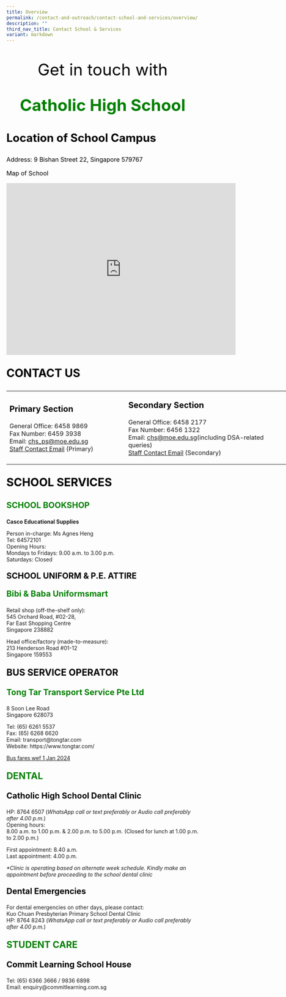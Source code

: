 ```yaml
---
title: Overview
permalink: /contact-and-outreach/contact-school-and-services/overview/
description: ""
third_nav_title: Contact School & Services
variant: markdown
---
```

<p style="text-align: center; color: black; font-size: 32pt;">Get in touch with</p>
<p style="text-align: center; font-size: 32pt;"><strong><span style="color: green;">Catholic High School</span></strong></p>
<p style="text-align:left; color: black; font-size: 22pt;"><strong>Location of School Campus</strong></p>
<p style="text-align:left; color: black; font-size: 12pt;">Address: 9 Bishan Street 22, Singapore 579767</p>
<p style="text-align:left; color: black; font-size: 12pt;">Map of School</p>

<iframe loading="lazy" allowfullscreen="" style="border:0;" height="450" width="600" src="https://www.google.com/maps/embed?pb=!1m18!1m12!1m3!1d3988.703290856297!2d103.84254847671096!3d1.3546102615568985!2m3!1f0!2f0!3f0!3m2!1i1024!2i768!4f13.1!3m3!1m2!1s0x31da171801ceddc1%3A0xd0094c72de6e6469!2sCatholic%20High%20School!5e0!3m2!1sen!2ssg!4v1724210427821!5m2!1sen!2ssg"></iframe>

<p style="text-align:left; color: black; font-size: 22pt;"><strong>CONTACT US</strong></p>
<table style="width: 735px;">
<tbody>
<tr>
<td style="width: 301.031px;">
<p style="text-align:left; color: black; font-size: 16pt;"><strong>Primary Section</strong></p>
<p>General Office: 6458 9869<br>Fax Number: 6459 3938<br>Email:&nbsp;<a href="mailto:chs_ps@moe.edu.sg">chs_ps@moe.edu.sg</a><br><a href="https://www.catholichigh.moe.edu.sg/primary/staff-contact/">Staff Contact Email</a> (Primary)&nbsp;</p>
</td>
<td style="width: 417.969px;">
<p style="text-align:left; color: black; font-size: 16pt;"><strong>Secondary&nbsp;Section</strong></p>
<p>General Office: 6458 2177<br>Fax Number: 6456 1322<br>
Email:&nbsp;<a href="mailto:chs@moe.edu.sg">chs@moe.edu.sg</a>(including DSA-related queries)<br>
<a href="https://www.catholichigh.moe.edu.sg/secondary/staff-contact/">Staff Contact Email</a> (Secondary)&nbsp;</p>
</td>
</tr>
</tbody>
</table>
<p style="text-align:left; color: black; font-size: 22pt;"><strong>SCHOOL SERVICES</strong></p>
<p style="text-align:left; font-size: 16pt;"><strong><span style="color: green;">SCHOOL BOOKSHOP</span></strong></p>
<p><strong>Casco Educational Supplies</strong></p>
<p>Person in-charge: Ms Agnes Heng<br>Tel: 64572101<br>Opening Hours:<br>Mondays to Fridays: 9.00 a.m. to 3.00 p.m.<br>Saturdays: Closed</p>
<p style="text-align:left; color: black; font-size: 16pt;"><strong>SCHOOL UNIFORM &amp; P.E. ATTIRE</strong></p>
<p style="text-align:left; color: black; font-size: 16pt;"><strong><span style="color: green;">Bibi &amp; Baba Uniformsmart</span></strong></p>
<p>Retail shop (off-the-shelf only):<br>545 Orchard Road, #02-28,<br>Far East Shopping Centre<br>Singapore 238882</p>
<p>Head office/factory (made-to-measure):<br>213 Henderson Road #01-12<br>Singapore 159553</p>
<p style="text-align:left; color: black; font-size: 18pt;"><strong>BUS SERVICE OPERATOR</strong></p>
<p style="text-align:left; color: black; font-size: 16pt;"><strong><span style="color: green;">Tong Tar Transport Service Pte Ltd</span></strong></p>
<p>8 Soon Lee Road<br>Singapore 628073</p>
<p>Tel: (65) 6261 5537<br>Fax: (65) 6268 6620<br>Email: transport@tongtar.com<br>Website: https://www.tongtar.com/</p>
<p><a href="https://www.catholichigh.moe.edu.sg/files/Primary/bus%20fares_tong%20tar_1%20jan%202024_final.pdf">Bus fares wef 1 Jan 2024</a></p>
<p style="text-align:left; font-size: 18pt;"><strong><span style="color: green;">DENTAL</span></strong></p>
<p style="text-align:left; color: black; font-size: 16pt;"><strong>Catholic High School Dental Clinic</strong></p>
<p>HP: 8764 6507 (<em>WhatsApp call or text preferably or Audio call preferably after 4.00 p.m.</em>)<br>Opening hours:<br>8.00 a.m. to 1.00 p.m. &amp; 2.00 p.m. to 5.00 p.m. (Closed for lunch at 1.00 p.m. to 2.00 p.m.)</p>
<p>First appointment: 8.40 a.m.<br>Last appointment: 4.00 p.m.</p>
<p><em>*Clinic is operating based on alternate week schedule. Kindly make an appointment before proceeding to the school dental clinic</em></p>
<p style="text-align:left; color: black; font-size: 16pt;"><strong>Dental Emergencies</strong></p><p>For dental emergencies on other days, please contact:<br>Kuo Chuan Presbyterian Primary School Dental Clinic<br>HP: 8764 8243 (<em>WhatsApp call or text preferably or Audio call preferably after 4.00 p.m.</em>)</p>

<p style="text-align:left; font-size: 18pt;"><strong><span style="color: green;">STUDENT CARE</span></strong></p>
<p style="text-align:left; color: black; font-size: 16pt;"><strong>Commit Learning School House</strong></p>
<p>Tel: (65) 6366 3666 / 9836 6898<br>Email: enquiry@commitlearning.com.sg</p>